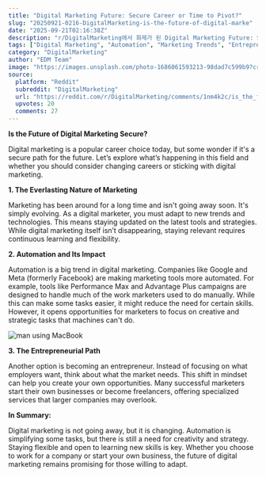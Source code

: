 ```yaml
---
title: "Digital Marketing Future: Secure Career or Time to Pivot?"
slug: "20250921-0216-DigitalMarketing-is-the-future-of-digital-marke"
date: "2025-09-21T02:16:38Z"
description: "r/DigitalMarketing에서 화제가 된 Digital Marketing Future: Secure Career or Time to Pivot?에 대한 깊이 있는 분석과 인사이트"
tags: ["Digital Marketing", "Automation", "Marketing Trends", "Entrepreneurship"]
category: "DigitalMarketing"
author: "EDM Team"
image: "https://images.unsplash.com/photo-1686061593213-98dad7c599b9?crop=entropy&cs=tinysrgb&fit=max&fm=jpg&ixid=M3w3OTU0NDF8MHwxfHNlYXJjaHwzM3x8ZGlnaXRhbCUyMG1hcmtldGluZ3xlbnwxfDB8fHwxNzU4NDIwOTg5fDA&ixlib=rb-4.1.0&q=80&w=1080"
source:
  platform: "Reddit"
  subreddit: "DigitalMarketing"
  url: "https://reddit.com/r/DigitalMarketing/comments/1nm4k2c/is_the_future_of_digital_marketing_secure_or/"
  upvotes: 20
  comments: 27
---
```


**Is the Future of Digital Marketing Secure?**

Digital marketing is a popular career choice today, but some wonder if it's a secure path for the future. Let’s explore what’s happening in this field and whether you should consider changing careers or sticking with digital marketing.

**1. The Everlasting Nature of Marketing**

Marketing has been around for a long time and isn't going away soon. It's simply evolving. As a digital marketer, you must adapt to new trends and technologies. This means staying updated on the latest tools and strategies. While digital marketing itself isn’t disappearing, staying relevant requires continuous learning and flexibility.

**2. Automation and Its Impact**

Automation is a big trend in digital marketing. Companies like Google and Meta (formerly Facebook) are making marketing tools more automated. For example, tools like Performance Max and Advantage Plus campaigns are designed to handle much of the work marketers used to do manually. While this can make some tasks easier, it might reduce the need for certain skills. However, it opens opportunities for marketers to focus on creative and strategic tasks that machines can't do.

![man using MacBook](https://images.unsplash.com/photo-1553877522-43269d4ea984?crop=entropy&cs=tinysrgb&fit=max&fm=jpg&ixid=M3w3OTU0NDF8MHwxfHNlYXJjaHw1MHx8YnVzaW5lc3MlMjBtZWV0aW5nfGVufDF8MHx8fDE3NTg0MjA5ODl8MA&ixlib=rb-4.1.0&q=80&w=1080)

**3. The Entrepreneurial Path**

Another option is becoming an entrepreneur. Instead of focusing on what employers want, think about what the market needs. This shift in mindset can help you create your own opportunities. Many successful marketers start their own businesses or become freelancers, offering specialized services that larger companies may overlook.

**In Summary:**

Digital marketing is not going away, but it is changing. Automation is simplifying some tasks, but there is still a need for creativity and strategy. Staying flexible and open to learning new skills is key. Whether you choose to work for a company or start your own business, the future of digital marketing remains promising for those willing to adapt.